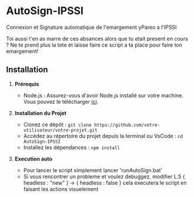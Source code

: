 # AutoSign-IPSSI
 Connexion et Signature automatique de l'emargement yPareo a l'IPSSI

 Toi aussi t'en as marre de ces absances alors que tu etait present en cours ? Ne te prend plus la tete et laisse faire ce script a ta place pour faire ton emargement!

 ## Installation

1. **Prérequis**
    - Node.js : Assurez-vous d'avoir Node.js installé sur votre machine. Vous pouvez le télécharger [ici](https://nodejs.org/).

2. **Installation du Projet**
    - Clonez ce dépôt : `git clone https://github.com/votre-utilisateur/votre-projet.git`
    - Accédez au répertoire du projet depuis la terminal ou VsCode : `cd AutoSign-IPSSI`
    - Installez les dépendances : `npm install`

3. **Execution auto**
    - Pour lancer le script simplement lancer 'runAutoSign.bat'
    - Si vous rencontrer un probleme et voulez debuggez, modifier L.5  { headless : "new" } -> { headless : false } cela executera le script en faisant les actions visuelement
